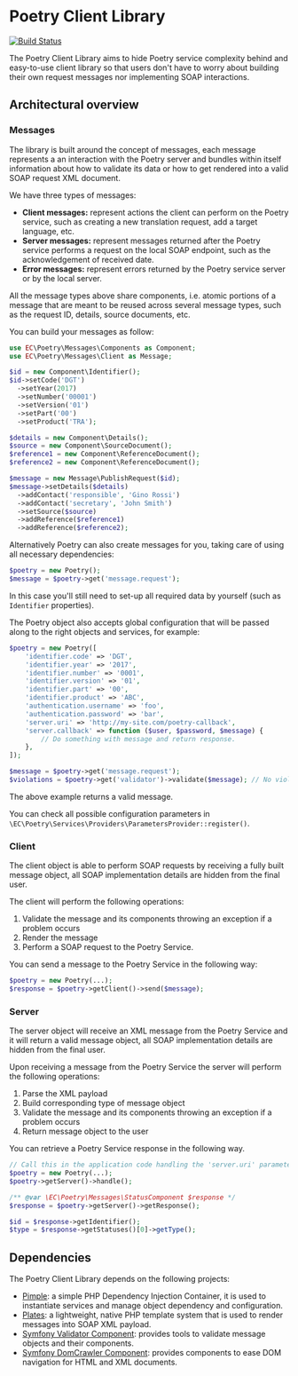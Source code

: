 # Poetry Client Library

[![Build Status](https://travis-ci.org/ec-europa/oe-poetry-client.svg?branch=master)](https://travis-ci.org/ec-europa/oe-poetry-client)

The Poetry Client Library aims to hide Poetry service complexity behind and easy-to-use client library so that
users don't have to worry about building their own request messages nor implementing SOAP interactions.  

## Architectural overview

### Messages

The library is built around the concept of messages, each message represents a an interaction with the Poetry server and
bundles within itself information about how to validate its data or how to get rendered into a valid SOAP request XML
document.

We have three types of messages:

- **Client messages:** represent actions the client can perform on the Poetry service, such as creating a new translation
  request, add a target language, etc. 
- **Server messages:** represent messages returned after the Poetry service performs a request on the local SOAP 
  endpoint, such as the acknowledgement of received date.
- **Error messages:** represent errors returned by the Poetry service server or by the local server. 

All the message types above share components, i.e. atomic portions of a message that are meant to be reused across
several message types, such as the request ID, details, source documents, etc.

You can build your messages as follow:

```php
use EC\Poetry\Messages\Components as Component;
use EC\Poetry\Messages\Client as Message;

$id = new Component\Identifier();
$id->setCode('DGT')
  ->setYear(2017)
  ->setNumber('00001')
  ->setVersion('01')
  ->setPart('00')
  ->setProduct('TRA');

$details = new Component\Details();
$source = new Component\SourceDocument();
$reference1 = new Component\ReferenceDocument();
$reference2 = new Component\ReferenceDocument();

$message = new Message\PublishRequest($id);
$message->setDetails($details)
  ->addContact('responsible', 'Gino Rossi')
  ->addContact('secretary', 'John Smith')
  ->setSource($source)
  ->addReference($reference1)
  ->addReference($reference2);
```

Alternatively Poetry can also create messages for you, taking care of using all necessary dependencies:

```php
$poetry = new Poetry();
$message = $poetry->get('message.request');
```

In this case you'll still need to set-up all required data by yourself (such as `Identifier` properties).

The Poetry object also accepts global configuration that will be passed along to the right objects and services,
for example:

```php
$poetry = new Poetry([
    'identifier.code' => 'DGT',
    'identifier.year' => '2017',
    'identifier.number' => '0001',
    'identifier.version' => '01',
    'identifier.part' => '00',
    'identifier.product' => 'ABC',
    'authentication.username' => 'foo',
    'authentication.password' => 'bar',
    'server.uri' => 'http://my-site.com/poetry-callback',
    'server.callback' => function ($user, $password, $message) {
        // Do something with message and return response.
    },    
]);

$message = $poetry->get('message.request');
$violations = $poetry->get('validator')->validate($message); // No violations.
```

The above example returns a valid message.

You can check all possible configuration parameters in `\EC\Poetry\Services\Providers\ParametersProvider::register()`.

### Client

The client object is able to perform SOAP requests by receiving a fully built message object, all SOAP implementation
details are hidden from the final user.

The client will perform the following operations:

1. Validate the message and its components throwing an exception if a problem occurs
2. Render the message
3. Perform a SOAP request to the Poetry Service.  

You can send a message to the Poetry Service in the following way:

```php
$poetry = new Poetry(...);
$response = $poetry->getClient()->send($message);
```

### Server

The server object will receive an XML message from the Poetry Service and it will return a valid message object, all
SOAP implementation details are hidden from the final user.

Upon receiving a message from the Poetry Service the server will perform the following operations:

 1. Parse the XML payload
 2. Build corresponding type of message object
 3. Validate the message and its components throwing an exception if a problem occurs
 4. Return message object to the user

You can retrieve a Poetry Service response in the following way.

```php
// Call this in the application code handling the 'server.uri' parameter.
$poetry = new Poetry(...);
$poetry->getServer()->handle();

/** @var \EC\Poetry\Messages\StatusComponent $response */
$response = $poetry->getServer()->getResponse();

$id = $response->getIdentifier();
$type = $response->getStatuses()[0]->getType();
```

## Dependencies

The Poetry Client Library depends on the following projects:

- [Pimple](https://pimple.symfony.com/): a simple PHP Dependency Injection Container, it is used to instantiate services
  and manage object dependency and configuration.
- [Plates](http://platesphp.com/): a lightweight, native PHP template system that is used to render messages into SOAP
  XML payload.
- [Symfony Validator Component](https://symfony.com/doc/current/components/validator.html): provides tools to validate
  message objects and their components.
- [Symfony DomCrawler Component](https://symfony.com/doc/current/components/dom_crawler.html): provides components to
  ease DOM navigation for HTML and XML documents.
